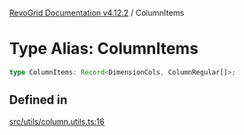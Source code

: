[RevoGrid Documentation v4.12.2](README.md) / ColumnItems

# Type Alias: ColumnItems

```ts
type ColumnItems: Record<DimensionCols, ColumnRegular[]>;
```

## Defined in

[src/utils/column.utils.ts:16](https://github.com/revolist/revogrid/blob/e582d99bf63e98e148b1cd4edfa5db75a0a4d1b7/src/utils/column.utils.ts#L16)
